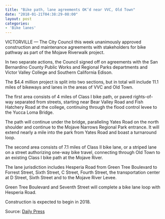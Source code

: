 ```yaml
---
title: "Bike path, lane agreements OK’d near VVC, Old Town"
date: "2018-01-21T04:38:29-08:00"
layout: post
categories:
- 'Bike lanes'
---
```


VICTORVILLE — The City Council this week unanimously approved construction and maintenance agreements with stakeholders for bike pathway as part of the Mojave Riverwalk project.

In two separate actions, the Council signed off on agreements with the San Bernardino County Public Works and Regional Parks departments and Victor Valley College and Southern California Edison.

The $4.4 million project is split into two sections, but in total will include 11.1 miles of bikeways and lanes in the areas of VVC and Old Town.

The first area consists of 4 miles of Class I bike path, or paved rights-of-way separated from streets, starting near Bear Valley Road and Fish Hatchery Road at the college, continuing through the flood control levee to the Yucca Loma Bridge.

The path will continue under the bridge, paralleling Yates Road on the north shoulder and continue to the Mojave Narrows Regional Park entrance. It will extend nearly a mile into the park from Yates Road and boast a turnaround loop.

The second area consists of 7.1 miles of Class II bike lane, or a striped lane on a street authorizing one-way bike travel, connecting through Old Town to an existing Class I bike path at the Mojave River.

The lane jurisdiction includes Hesperia Road from Green Tree Boulevard to Forrest Street, Sixth Street, C Street, Fourth Street, the transportation center at D Street, Sixth Street and to the Mojave River Levee.

Green Tree Boulevard and Seventh Street will complete a bike lane loop with Hesperia Road.

Construction is expected to begin in 2018.

Source: [Daily Press](https://www.vvdailypress.com/news/20180120/bike-path-lane-agreements-okd-near-vvc-old-town)